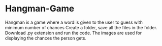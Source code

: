 # Hangman-Game
Hangman is a game where a word is given to the user to guess with minimum number of chances
Create a folder, save all the files in the folder. 
Download .py extension and run the code.
The images are used for displaying the chances the person gets.
